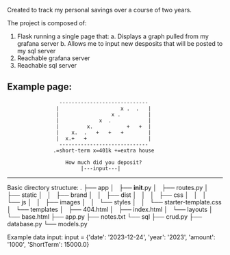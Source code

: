 Created to track my personal savings over a course of two years.

The project is composed of:

1. Flask running a single page that:
   a. Displays a graph pulled from my grafana server
   b. Allows me to input new desposits that will be posted to my sql server
2. Reachable grafana server
3. Reachable sql server

Example page:
-------------------------------------------------------------------------


                     -----------------------------
                    |                    x .  .   |
                    |                 x .         |
                    |             x  .            |
                    |         x.           +   +  |
                    |    x.  .   +   +   +        |
                    |  x.+   +                    |
                     -----------------------------
                   .=short-term x=401k +=extra house

                       How much did you deposit?
                            |---input---|

-------------------------------------------------------------------------

Basic directory structure:
.
├── app
│   ├── __init__.py
│   ├── routes.py
│   ├── static
│   │   ├── brand
│   │   ├── dist
│   │   │   ├── css
│   │   │   └── js
│   │   ├── images
│   │   └── styles
│   │       └── starter-template.css
│   └── templates
│       ├── 404.html
│       ├── index.html
│       └── layouts
│           └── base.html
├── app.py
├── notes.txt
└── sql
    ├── crud.py
    ├── database.py
    └── models.py


Example data input:
input = {'date': '2023-12-24', 'year': '2023', 'amount': '1000', 'ShortTerm': 15000.0}
